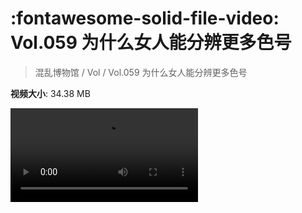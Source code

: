 # :fontawesome-solid-file-video: Vol.059 为什么女人能分辨更多色号

> 混乱博物馆 / Vol / Vol.059 为什么女人能分辨更多色号

**视频大小**: 34.38 MB

<div class="video"><video src="https://file.hsyhx.top/archive/混乱博物馆/Vol/Vol.059 为什么女人能分辨更多色号.mp4" controls preload>🤔 您的浏览器不支持 video 标签</video></div>